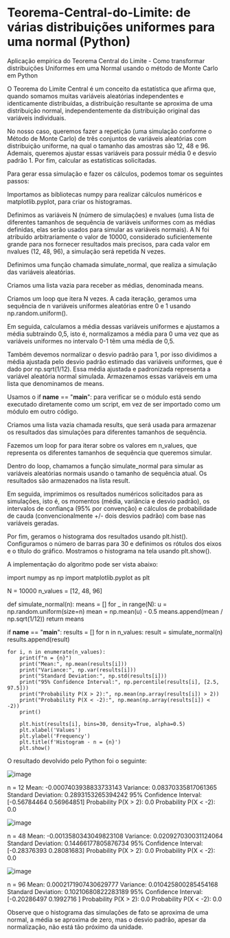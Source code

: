 # Teorema-Central-do-Limite: de várias distribuições uniformes para uma normal (Python)
Aplicação empírica do Teorema Central do Limite - Como transformar distribuições Uniformes em uma Normal usando o método de Monte Carlo em Python

O Teorema do Limite Central é um conceito da estatística que afirma que, quando somamos muitas variáveis aleatórias independentes e identicamente distribuídas, a distribuição resultante se aproxima de uma distribuição normal, independentemente da distribuição original das variáveis individuais.

No nosso caso, queremos fazer a repetição (uma simulação conforme o Método de Monte Carlo) de três conjuntos de variáveis aleatórias com distribuição uniforme, na qual o tamanho das amostras são 12, 48 e 96. Ademais, queremos ajustar essas variáveis para possuir média 0 e desvio padrão 1. Por fim, calcular as estatísticas solicitadas.

Para gerar essa simulação e fazer os cálculos, podemos tomar os seguintes passos:

Importamos as bibliotecas numpy para realizar cálculos numéricos e matplotlib.pyplot, para criar os histogramas.

Definimos as variáveis N (número de simulações) e nvalues (uma lista de diferentes tamanhos de sequência de variáveis uniformes com as médias definidas, elas serão usados para simular as variáveis normais). A N foi atribuído arbitrariamente o valor de 10000, considerado suficientemente grande para nos fornecer resultados mais precisos, para cada valor em nvalues (12, 48, 96), a simulação será repetida N vezes.

Definimos uma função chamada simulate_normal, que realiza a simulação das variáveis aleatórias.

Criamos uma lista vazia para receber as médias, denominada means.

Criamos um loop que itera N vezes. A cada iteração, geramos uma sequência de n variáveis uniformes aleatórias entre 0 e 1 usando np.random.uniform().

Em seguida, calculamos a média dessas variáveis uniformes e ajustamos a média subtraindo 0,5, isto é, normalizamos a média para 0 uma vez que as variáveis uniformes no intervalo 0-1 têm uma média de 0,5.

Também devemos normalizar o desvio padrão para 1, por isso dividimos a média ajustada pelo desvio padrão estimado das variáveis uniformes, que é dado por np.sqrt(1/12). Essa média ajustada e padronizada representa a variável aleatória normal simulada. Armazenamos essas variáveis em uma lista que denominamos de means.

Usamos o if __name__ == "__main__": para verificar se o módulo está sendo executado diretamente como um script, em vez de ser importado como um módulo em outro código.

Criamos uma lista vazia chamada results, que será usada para armazenar os resultados das simulações para diferentes tamanhos de sequência.

Fazemos um loop for para iterar sobre os valores em n_values, que representa os diferentes tamanhos de sequência que queremos simular.

Dentro do loop, chamamos a função simulate_normal para simular as variáveis aleatórias normais usando o tamanho de sequência atual. Os resultados são armazenados na lista result.

Em seguida, imprimimos os resultados numéricos solicitados para as simulações, isto é, os momentos (média, variância e desvio padrão), os intervalos de confiança (95% por convenção) e cálculos de probabilidade de cauda (convencionalmente +/- dois desvios padrão) com base nas variáveis geradas.

Por fim, geramos o histograma dos resultados usando plt.hist(). Configuramos o número de barras para 30 e definimos os rótulos dos eixos e o título do gráfico. Mostramos o histograma na tela usando plt.show().

A implementação do algoritmo pode ser vista abaixo:


import numpy as np
import matplotlib.pyplot as plt

N = 10000
n_values = [12, 48, 96]

def simulate_normal(n):
    means = []
    for _ in range(N):
        u = np.random.uniform(size=n)
        mean = np.mean(u) - 0.5
        means.append(mean / np.sqrt(1/12))
    return means

if __name__ == "__main__":
    results = []
    for n in n_values:
        result = simulate_normal(n)
        results.append(result)
    
    for i, n in enumerate(n_values):
        print(f"n = {n}")
        print("Mean:", np.mean(results[i]))
        print("Variance:", np.var(results[i]))
        print("Standard Deviation:", np.std(results[i]))
        print("95% Confidence Interval:", np.percentile(results[i], [2.5, 97.5]))
        print("Probability P(X > 2):", np.mean(np.array(results[i]) > 2))
        print("Probability P(X < -2):", np.mean(np.array(results[i]) < -2))
        print()
    
        plt.hist(results[i], bins=30, density=True, alpha=0.5)
        plt.xlabel('Values')
        plt.ylabel('Frequency')
        plt.title(f'Histogram - n = {n}')
        plt.show()

O resultado devolvido pelo Python foi o seguinte:

![image](https://github.com/Luiz-Fernando-Oliveira/Teorema-Central-do-Limite/assets/156798656/af41b557-aafd-4506-b358-ae8c0523ff42)

n = 12
Mean: -0.0007403938833733143
Variance: 0.08370335817061365
Standard Deviation: 0.2893153265394242
95% Confidence Interval: [-0.56784464 0.56964851]
Probability P(X > 2): 0.0
Probability P(X < -2): 0.0

![image](https://github.com/Luiz-Fernando-Oliveira/Teorema-Central-do-Limite/assets/156798656/ddb8d279-0ddc-426d-a086-4325187a9620)

n = 48
Mean: -0.0013580343049823108
Variance: 0.020927030031124064
Standard Deviation: 0.14466177805876734
95% Confidence Interval: [-0.28376393 0.28081683]
Probability P(X > 2): 0.0
Probability P(X < -2): 0.0

![image](https://github.com/Luiz-Fernando-Oliveira/Teorema-Central-do-Limite/assets/156798656/390a36d6-ed2e-42f0-9b8d-d2dde37c254f)

n = 96
Mean: 0.0002171907430629777
Variance: 0.010425800285454168
Standard Deviation: 0.10210680822283189
95% Confidence Interval: [-0.20286497 0.1992716 ]
Probability P(X > 2): 0.0
Probability P(X < -2): 0.0

Observe que o histograma das simulações de fato se aproxima de uma normal, a média se aproxima de zero, mas o desvio padrão, apesar da normalização, não está tão próximo da unidade.
